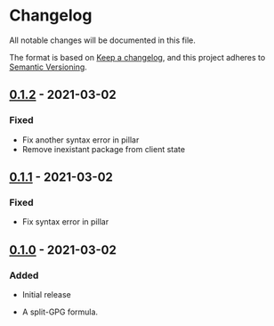 # Changelog

All notable changes will be documented in this file.

The format is based on [Keep a changelog](https://keepachangelog.com/en/1.0.0/),
and this project adheres to [Semantic Versioning](https://semver.org/spec/v2.0.0.html).

## [0.1.2] - 2021-03-02

### Fixed

- Fix another syntax error in pillar
- Remove inexistant package from client state

## [0.1.1] - 2021-03-02

### Fixed

- Fix syntax error in pillar

## [0.1.0] - 2021-03-02

### Added

- Initial release
- A split-GPG formula.

  [0.1.0]: https://github.com/gonzalo-bulnes/qubes-mgmt-salt-user/releases/tag/qubes-mgmt-salt-user-split-gpg-0.1.0-1
  [0.1.1]: https://github.com/gonzalo-bulnes/qubes-mgmt-salt-user/releases/tag/qubes-mgmt-salt-user-split-gpg-0.1.1-1
  [0.1.2]: https://github.com/gonzalo-bulnes/qubes-mgmt-salt-user/releases/tag/qubes-mgmt-salt-user-split-gpg-0.1.2-1
